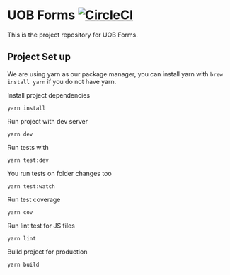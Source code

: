 # UOB Forms [![CircleCI](https://circleci.com/gh/paloitsingapore/uob-forms.svg?style=svg&circle-token=f526bf07566a2bd2820ea8fdc875674960cd1821)](https://circleci.com/gh/paloitsingapore/uob-forms)
This is the project repository for UOB Forms.

## Project Set up
We are using yarn as our package manager, you can install yarn with `brew install yarn` if you do not have yarn.

Install project dependencies
```
yarn install
```

Run project with dev server
```
yarn dev
```

Run tests with
```
yarn test:dev
```

You run tests on folder changes too
```
yarn test:watch
```

Run test coverage
```
yarn cov
```

Run lint test for JS files
```
yarn lint
```

Build project for production
```
yarn build
```
